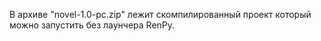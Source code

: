 В архиве "novel-1.0-pc.zip" лежит скомпилированный проект который можно запустить без лаунчера RenPy.
